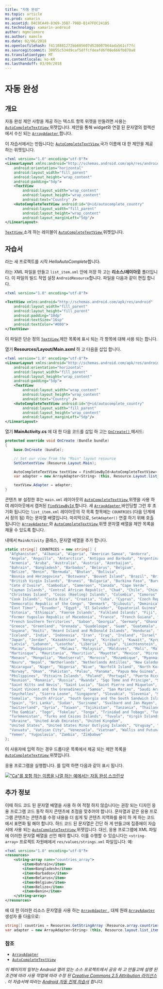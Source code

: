 ```yaml
---
title: "자동 완성"
ms.topic: article
ms.prod: xamarin
ms.assetid: D4C8CA49-8369-35B7-798D-B147FDC24185
ms.technology: xamarin-android
author: mgmclemore
ms.author: mamcle
ms.date: 02/06/2018
ms.openlocfilehash: f4118881272bb605607d528007064ada561cf7fc
ms.sourcegitcommit: 30055c534d9caf5dffcfdeafd6f08e666fb870a8
ms.translationtype: MT
ms.contentlocale: ko-KR
ms.lasthandoff: 03/09/2018
---
```

# <a name="auto-complete"></a>자동 완성


## <a name="overview"></a>개요

자동 완성 제안 사항을 제공 하는 텍스트 항목 위젯을 만들려면 사용는 [ `AutoCompleteTextView` ](https://developer.xamarin.com/api/type/Android.Widget.AutoCompleteTextView/) 위젯입니다. 제안을 통해 widget와 연결 된 문자열의 컬렉션에서 수신 되는 [ `ArrayAdapter` ](https://developer.xamarin.com/api/type/Android.Widget.ArrayAdapter/)합니다.

이 자습서에서는 만듭니다는 [ `AutoCompleteTextView` ](https://developer.xamarin.com/api/type/Android.Widget.AutoCompleteTextView/) 국가 이름에 대 한 제안을 제공 하는 위젯입니다.

```xml
<?xml version="1.0" encoding="utf-8"?>
<LinearLayout xmlns:android="http://schemas.android.com/apk/res/android"
    android:orientation="horizontal"
    android:layout_width="fill_parent"
    android:layout_height="wrap_content"
    android:padding="5dp">
    <TextView
        android:layout_width="wrap_content"
        android:layout_height="wrap_content"
        android:text="Country" />
    <AutoCompleteTextView android:id="@+id/autocomplete_country"
        android:layout_width="fill_parent"
        android:layout_height="wrap_content"
        android:layout_marginLeft="5dp"/>
</LinearLayout>
```

[ `TextView` ](https://developer.xamarin.com/api/type/Android.Widget.TextView/) 소개 하는 레이블이 [ `AutoCompleteTextView` ](https://developer.xamarin.com/api/type/Android.Widget.AutoCompleteTextView/) 위젯입니다.


## <a name="tutorial"></a>자습서

라는 새 프로젝트를 시작 *HelloAutoComplete*합니다.

라는 XML 파일을 만들고 `list_item.xml` 안에 저장 하 고는 **리소스/레이아웃** 폴더입니다. 이 파일의 빌드 작업 설정 `AndroidResource`합니다. 파일을 다음과 같이 편집 합니다.

```xml
<?xml version="1.0" encoding="utf-8"?>

<TextView xmlns:android="http://schemas.android.com/apk/res/android"
    android:layout_width="fill_parent"
    android:layout_height="fill_parent"
    android:padding="10dp"
    android:textSize="16sp"
    android:textColor="#000">
</TextView>
```

이 파일은 단순 정의 [ `TextView` ](https://developer.xamarin.com/api/type/Android.Widget.TextView/) 제안 목록에 표시 되는 각 항목에 대해 사용 되는 합니다.

열기 **Resources/Layout/Main.axml** 하 고 다음을 삽입 합니다.

```xml
<?xml version="1.0" encoding="utf-8"?>
<LinearLayout xmlns:android="http://schemas.android.com/apk/res/android"
    android:orientation="horizontal"
    android:layout_width="fill_parent"
    android:layout_height="wrap_content"
    android:padding="5dp">
    <TextView
        android:layout_width="wrap_content"
        android:layout_height="wrap_content"
        android:text="Country" />
    <AutoCompleteTextView android:id="@+id/autocomplete_country"
        android:layout_width="fill_parent"
        android:layout_height="wrap_content"
        android:layout_marginLeft="5dp"/>
</LinearLayout>
```

열기 **MainActivity.cs** 에 대 한 다음 코드를 삽입 하 고는 [ `OnCreate()` ](https://developer.xamarin.com/api/member/Android.App.Activity.OnCreate/(Android.OS.Bundle)) 메서드:

```csharp
protected override void OnCreate (Bundle bundle)
{
    base.OnCreate (bundle);

    // Set our view from the "Main" layout resource
    SetContentView (Resource.Layout.Main);

    AutoCompleteTextView textView = FindViewById<AutoCompleteTextView> (Resource.Id.autocomplete_country);
    var adapter = new ArrayAdapter<String> (this, Resource.Layout.list_item, COUNTRIES);

    textView.Adapter = adapter;
}
```

콘텐츠 뷰 설정한 후는 `main.xml` 레이아웃의 [ `AutoCompleteTextView` ](https://developer.xamarin.com/api/type/Android.Widget.AutoCompleteTextView/) 위젯을 사용 하 여 레이아웃에서 캡처된 [ `FindViewById` ](https://developer.xamarin.com/api/member/Android.App.Activity.FindViewById/)합니다. 새 [ `ArrayAdapter` ](https://developer.xamarin.com/api/type/Android.Widget.ArrayAdapter/) 바인딩할 그런 후 초기화 됩니다는 `list_item.xml` 레이아웃의 각 목록 항목에는 `COUNTRIES` (다음 단계에서 정의 됨) 하는 문자열 배열입니다. 마지막으로, `SetAdapter()` 연결 하기 위해 호출 됩니다는 [ `ArrayAdapter` ](https://developer.xamarin.com/api/type/Android.Widget.ArrayAdapter/) 와 [ `AutoCompleteTextView` ](https://developer.xamarin.com/api/type/Android.Widget.AutoCompleteTextView/) 위젯 문자열 배열을 제안 목록을 채울 수 있도록 합니다.

내에서 `MainActivity` 클래스, 문자열 배열을 추가 합니다.

```csharp
static string[] COUNTRIES = new string[] {
  "Afghanistan", "Albania", "Algeria", "American Samoa", "Andorra",
  "Angola", "Anguilla", "Antarctica", "Antigua and Barbuda", "Argentina",
  "Armenia", "Aruba", "Australia", "Austria", "Azerbaijan",
  "Bahrain", "Bangladesh", "Barbados", "Belarus", "Belgium",
  "Belize", "Benin", "Bermuda", "Bhutan", "Bolivia",
  "Bosnia and Herzegovina", "Botswana", "Bouvet Island", "Brazil", "British Indian Ocean Territory",
  "British Virgin Islands", "Brunei", "Bulgaria", "Burkina Faso", "Burundi",
  "Cote d'Ivoire", "Cambodia", "Cameroon", "Canada", "Cape Verde",
  "Cayman Islands", "Central African Republic", "Chad", "Chile", "China",
  "Christmas Island", "Cocos (Keeling) Islands", "Colombia", "Comoros", "Congo",
  "Cook Islands", "Costa Rica", "Croatia", "Cuba", "Cyprus", "Czech Republic",
  "Democratic Republic of the Congo", "Denmark", "Djibouti", "Dominica", "Dominican Republic",
  "East Timor", "Ecuador", "Egypt", "El Salvador", "Equatorial Guinea", "Eritrea",
  "Estonia", "Ethiopia", "Faeroe Islands", "Falkland Islands", "Fiji", "Finland",
  "Former Yugoslav Republic of Macedonia", "France", "French Guiana", "French Polynesia",
  "French Southern Territories", "Gabon", "Georgia", "Germany", "Ghana", "Gibraltar",
  "Greece", "Greenland", "Grenada", "Guadeloupe", "Guam", "Guatemala", "Guinea", "Guinea-Bissau",
  "Guyana", "Haiti", "Heard Island and McDonald Islands", "Honduras", "Hong Kong", "Hungary",
  "Iceland", "India", "Indonesia", "Iran", "Iraq", "Ireland", "Israel", "Italy", "Jamaica",
  "Japan", "Jordan", "Kazakhstan", "Kenya", "Kiribati", "Kuwait", "Kyrgyzstan", "Laos",
  "Latvia", "Lebanon", "Lesotho", "Liberia", "Libya", "Liechtenstein", "Lithuania", "Luxembourg",
  "Macau", "Madagascar", "Malawi", "Malaysia", "Maldives", "Mali", "Malta", "Marshall Islands",
  "Martinique", "Mauritania", "Mauritius", "Mayotte", "Mexico", "Micronesia", "Moldova",
  "Monaco", "Mongolia", "Montserrat", "Morocco", "Mozambique", "Myanmar", "Namibia",
  "Nauru", "Nepal", "Netherlands", "Netherlands Antilles", "New Caledonia", "New Zealand",
  "Nicaragua", "Niger", "Nigeria", "Niue", "Norfolk Island", "North Korea", "Northern Marianas",
  "Norway", "Oman", "Pakistan", "Palau", "Panama", "Papua New Guinea", "Paraguay", "Peru",
  "Philippines", "Pitcairn Islands", "Poland", "Portugal", "Puerto Rico", "Qatar",
  "Reunion", "Romania", "Russia", "Rwanda", "Sqo Tome and Principe", "Saint Helena",
  "Saint Kitts and Nevis", "Saint Lucia", "Saint Pierre and Miquelon",
  "Saint Vincent and the Grenadines", "Samoa", "San Marino", "Saudi Arabia", "Senegal",
  "Seychelles", "Sierra Leone", "Singapore", "Slovakia", "Slovenia", "Solomon Islands",
  "Somalia", "South Africa", "South Georgia and the South Sandwich Islands", "South Korea",
  "Spain", "Sri Lanka", "Sudan", "Suriname", "Svalbard and Jan Mayen", "Swaziland", "Sweden",
  "Switzerland", "Syria", "Taiwan", "Tajikistan", "Tanzania", "Thailand", "The Bahamas",
  "The Gambia", "Togo", "Tokelau", "Tonga", "Trinidad and Tobago", "Tunisia", "Turkey",
  "Turkmenistan", "Turks and Caicos Islands", "Tuvalu", "Virgin Islands", "Uganda",
  "Ukraine", "United Arab Emirates", "United Kingdom",
  "United States", "United States Minor Outlying Islands", "Uruguay", "Uzbekistan",
  "Vanuatu", "Vatican City", "Venezuela", "Vietnam", "Wallis and Futuna", "Western Sahara",
  "Yemen", "Yugoslavia", "Zambia", "Zimbabwe"
};
```

이 사용자에 입력 하는 경우 드롭다운 목록에서 제공 되는 제안 목록을 [ `AutoCompleteTextView` ](https://developer.xamarin.com/api/type/Android.Widget.AutoCompleteTextView/) 위젯입니다.

응용 프로그램을 실행합니다. 를 입력 하면 다음과 같이 표시 됩니다.

[!["Ca"를 포함 하는 이름을 나열 하는 예에서는 자동 완성 스크린샷](auto-complete-images/helloautocomplete.png)](auto-complete-images/helloautocomplete.png#lightbox)



## <a name="more-information"></a>추가 정보

이때 하드 코드 된 문자열 배열을 사용 하 여 적절 하지 않습니다는 권장 되는 디자인 응용 프로그램 코드 동작 하지 콘텐츠에 초점을 맞추어야 합니다. 문자열과 같은 응용 프로그램 콘텐츠는 콘텐츠를 수정 내용을 더 쉽게 및 콘텐츠 지역화를 용이 하 게 하는 코드에서 표면화 될 해야 합니다. 하드 코드 된 문자열은 간단 하 게 만들고에 집중에이 자습서에 사용 되는 [ `AutoCompleteTextView` ](https://developer.xamarin.com/api/type/Android.Widget.AutoCompleteTextView/) 위젯입니다. 대신, 응용 프로그램에 XML 파일에 이러한 문자열 배열을 선언 해야 합니다. 이를 수행할 수 있습니다는 `<string-array>` 프로젝트 자원에에서 `res/values/strings.xml` 파일입니다. 예:

```xml
<?xml version="1.0" encoding="utf-8"?>
<resources>
    <string-array name="countries_array">
        <item>Bahrain</item>
        <item>Bangladesh</item>
        <item>Barbados</item>
        <item>Belarus</item>
        <item>Belgium</item>
        <item>Belize</item>
        <item>Benin</item>
    </string-array>
</resources>
```

에 대 한 이러한 리소스 문자열을 사용 하는 [ `ArrayAdapter` ](https://developer.xamarin.com/api/type/Android.Widget.ArrayAdapter/), 대체 원래 [ `ArrayAdapter` ](https://developer.xamarin.com/api/type/Android.Widget.ArrayAdapter/) 생성자 줄 다음으로:

```csharp
string[] countries = Resources.GetStringArray (Resource.array.countries_array);
var adapter = new ArrayAdapter<String> (this, Resource.layout.list_item, countries);
```


### <a name="references"></a>참조

-   [`ArrayAdapter`](https://developer.xamarin.com/api/type/Android.Widget.ArrayAdapter/)
-   [`AutoCompleteTextView`](https://developer.xamarin.com/api/type/Android.Widget.AutoCompleteTextView/)

*이 페이지의 일부는 Android 열려 있는 소스 프로젝트에서 공유 하 고 만들고에 설명 된 조건에 따라 사용 작업에 따라 수정 된* 
 [ *Creative Commons 2.5 Attribution 라이선스* ](http://creativecommons.org/licenses/by/2.5/) *. 이 자습서에 따라는* 
 [ *Android 자동 전체 자습서*](http://developer.android.com/resources/tutorials/views/hello-autocomplete.html)
*합니다.*
